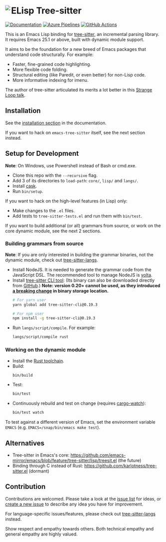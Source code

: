 # ELisp Tree-sitter <img src="doc/static/img/emacs-tree-sitter-96x96.png" align="left">
[![Documentation](https://img.shields.io/badge/documentation-latest-blue)](https://emacs-tree-sitter.github.io/)
[![Azure Pipelines](https://dev.azure.com/emacs-tree-sitter/elisp-tree-sitter/_apis/build/status/ci?branchName=master&label=build&api-version=6.0-preview.1)](https://dev.azure.com/emacs-tree-sitter/elisp-tree-sitter/_build/latest?definitionId=1&branchName=master)
[![GitHub Actions](https://github.com/emacs-tree-sitter/elisp-tree-sitter/actions/workflows/main.yml/badge.svg)](https://github.com/emacs-tree-sitter/elisp-tree-sitter/actions/workflows/main.yml)

This is an Emacs Lisp binding for [tree-sitter](https://tree-sitter.github.io/tree-sitter/), an incremental parsing library. It requires Emacs 25.1 or above, built with dynamic module support.

It aims to be the foundation for a new breed of Emacs packages that understand code structurally. For example:
- Faster, fine-grained code highlighting.
- More flexible code folding.
- Structural editing (like Paredit, or even better) for non-Lisp code.
- More informative indexing for imenu.

The author of tree-sitter articulated its merits a lot better in this [Strange Loop talk](https://www.thestrangeloop.com/2018/tree-sitter---a-new-parsing-system-for-programming-tools.html).

## Installation

See the [installation section](https://emacs-tree-sitter.github.io/installation/) in the documentation.

If you want to hack on `emacs-tree-sitter` itself, see the next section instead.

## Setup for Development
**Note**: On Windows, use Powershell instead of Bash or cmd.exe.

- Clone this repo with the `--recursive` flag.
- Add 3 of its directories to `load-path`: `core/`, `lisp/` and `langs/`.
- Install [cask](https://cask.readthedocs.io).
- Run `bin/setup`.

If you want to hack on the high-level features (in Lisp) only:
- Make changes to the `.el` files.
- Add tests to `tree-sitter-tests.el` and run them with `bin/test`.

If you want to build additional (or all) grammars from source, or work on the core dynamic module, see the next 2 sections.

### Building grammars from source

**Note**: If you are only interested in building the grammar binaries, not the dynamic module, check out [tree-sitter-langs](https://github.com/emacs-tree-sitter/tree-sitter-langs#building-grammars-from-source).

- Install NodeJS. It is needed to generate the grammar code from the JavaScript DSL. The recommended tool to manage NodeJS is [volta](https://volta.sh/).
- Install [tree-sitter CLI tool](https://tree-sitter.github.io/tree-sitter/creating-parsers#installation): (Its binary can also be downloaded directly from [GitHub](https://github.com/tree-sitter/tree-sitter/releases).) **Note: version 0.20+ cannot be used, as they introduced [a breaking change](https://github.com/tree-sitter/tree-sitter/pull/1157) in binary storage location.**
    ```bash
    # For yarn user
    yarn global add tree-sitter-cli@0.19.3

    # For npm user
    npm install -g tree-sitter-cli@0.19.3
    ```
- Run `langs/script/compile`. For example:
    ```bash
    langs/script/compile rust
    ```

### Working on the dynamic module

- Install the [Rust toolchain](https://rustup.rs/).
- Build:
    ```bash
    bin/build
    ```
- Test:
    ```bash
    bin/test
    ```
- Continuously rebuild and test on change (requires [cargo-watch](https://github.com/passcod/cargo-watch)):
    ```bash
    bin/test watch
    ```

To test against a different version of Emacs, set the environment variable `EMACS` (e.g. `EMACS=/snap/bin/emacs make test`).

## Alternatives

- Tree-sitter in Emacs's core: https://github.com/emacs-mirror/emacs/blob/feature/tree-sitter/lisp/treesit.el (the future)
- Binding through C instead of Rust: https://github.com/karlotness/tree-sitter.el (dormant)

## Contribution

Contributions are welcomed. Please take a look at the [issue list](https://github.com/emacs-tree-sitter/elisp-tree-sitter/issues) for ideas, or [create a new issue](https://github.com/emacs-tree-sitter/elisp-tree-sitter/issues/new) to describe any idea you have for improvement.

For language-specific issues/features, please check out [tree-sitter-langs](https://github.com/emacs-tree-sitter/tree-sitter-langs) instead.

Show respect and empathy towards others. Both technical empathy and general empathy are highly valued.
